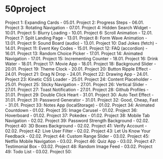 # 50project

Project 1: Expanding Cards - 05.01.
Project 2: Progress Steps - 06.01.
Project 3: Rotating Navigation - 07.01.
Project 4: Hidden Search Widget - 10.01.
Project 5: Blurry Loading - 10.01.
Project 6: Scroll Animation - 12.01.
Project 7: Split Landing Page - 13.01.
Project 8: Form Wave Animation - 13.01.
Project 9: Sound Board (audio) - 13.01.
Project 10: Dad Jokes (fetch) - 14.01.
Project 11: Event Key Codes - 15.01.
Project 12: FAQ (accordion) - 16.01.
Project 13: Random Choice Picker - 17.01.
Project 14: Animated Navigation - 17.01.
Project 15: Incrementing Counter - 18.01.
Project 16: Drink Water - 18.01.
Project 17: Movie App - 18.01.
Project 18: Background Slider - 20.01.
Project 19: Theme Clock - 20.01.
Project 20: Button Ripple Effect - 24.01.
Project 21: Drag N Drop - 24.01.
Project 22: Drawing App - 24.01.
Project 23: Kinetic CSS Loader - 25.01.
Project 24: Content Placeholder - 25.01.
Project 25: Sticky Navigation - 27.01.
Project 26: Vertical Slider - 27.01.
Project 27: Toast Notification - 27.01.
Project 28: Github Profiles - 31.01.
Project 29: Double Click Heart - 31.01.
Project 30: Auto Text Effect - 31.01.
Project 31: Password Generator - 31.01.
Project 32: Good, Cheap, Fast - 31.01.
Project 33: Notes App (localStorage) - 01.02.
Project 34: Animated Countdown - 01.02.
Project 35: Image Carusel - 01.02.
Project 36: Hoverboard - 01.02.
Project 37: Pokedex - 01.02.
Project 38: Mobile Tab Navigation - 02.02.
Project 39: Password Strength Background - 02.02.
Project 40: 3D Boxes Background - 02.02.
Project 41: Verify Account - 02.02.
Project 42: Live User Filter - 02.02.
Project 43: Let Us Know Your Feedback - 02.02.
Project 44: Custom Range Slider - 03.02.
Project 45: Netflix Mobile Navigation - 03.02.
Project 46: Quiz App - 03.02.
Project 47: Testimonial Box - 03.02.
Project 48: Random Image Feed - 03.02.
Project 49: Todo List - 03.02.
Project 50:
